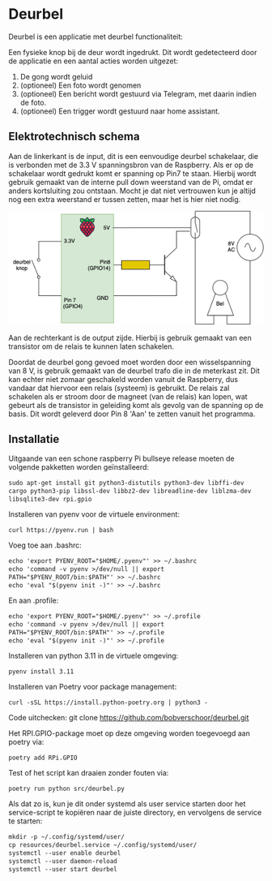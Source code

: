 # Deurbel

Deurbel is een applicatie met deurbel functionaliteit:

Een fysieke knop bij de deur wordt ingedrukt. 
Dit wordt gedetecteerd door de applicatie en een aantal acties worden uitgezet:
1. De gong wordt geluid
2. (optioneel) Een foto wordt genomen
3. (optioneel) Een bericht wordt gestuurd via Telegram, met daarin indien de foto.
4. (optioneel) Een trigger wordt gestuurd naar home assistant.

## Elektrotechnisch schema

Aan de linkerkant is de input, dit is een eenvoudige deurbel schakelaar, die is verbonden met de 3.3 V spanningsbron van de Raspberry.
Als er op de schakelaar wordt gedrukt komt er spanning op Pin7 te staan. 
Hierbij wordt gebruik gemaakt van de interne pull down weerstand van de Pi, omdat er anders kortsluiting zou ontstaan. 
Mocht je dat niet vertrouwen kun je altijd nog een extra weerstand er tussen zetten, maar het is hier niet nodig.

![deurbel_el_layout.png](resources/deurbel_el_layout.png)

Aan de rechterkant is de output zijde. Hierbij is gebruik gemaakt van een transistor om de relais te kunnen laten schakelen.
 
Doordat de deurbel gong gevoed moet worden door een wisselspanning van 8 V, is gebruik gemaakt van de deurbel trafo die in de meterkast zit.
Dit kan echter niet zomaar geschakeld worden vanuit de Raspberry, dus vandaar dat hiervoor een relais (systeem) is gebruikt.
De relais zal schakelen als er stroom door de magneet (van de relais) kan lopen, wat gebeurt als de transistor in geleiding komt als gevolg van de spanning op de basis.
Dit wordt geleverd door Pin 8 'Aan' te zetten vanuit het programma.

## Installatie

Uitgaande van een schone raspberry Pi bullseye release moeten de volgende pakketten worden geïnstalleerd:

    sudo apt-get install git python3-distutils python3-dev libffi-dev cargo python3-pip libssl-dev libbz2-dev libreadline-dev liblzma-dev libsqlite3-dev rpi.gpio

Installeren van pyenv voor de virtuele environment:

    curl https://pyenv.run | bash

Voeg toe aan .bashrc:

    echo 'export PYENV_ROOT="$HOME/.pyenv"' >> ~/.bashrc
    echo 'command -v pyenv >/dev/null || export PATH="$PYENV_ROOT/bin:$PATH"' >> ~/.bashrc
    echo 'eval "$(pyenv init -)"' >> ~/.bashrc

En aan .profile:

    echo 'export PYENV_ROOT="$HOME/.pyenv"' >> ~/.profile
    echo 'command -v pyenv >/dev/null || export PATH="$PYENV_ROOT/bin:$PATH"' >> ~/.profile
    echo 'eval "$(pyenv init -)"' >> ~/.profile

Installeren van python 3.11 in de virtuele omgeving:

    pyenv install 3.11

Installeren van Poetry voor package management:
    
    curl -sSL https://install.python-poetry.org | python3 -

Code uitchecken:
git clone https://github.com/bobverschoor/deurbel.git

Het RPI.GPIO-package moet op deze omgeving worden toegevoegd aan poetry via:

    poetry add RPi.GPIO

Test of het script kan draaien zonder fouten via:

    poetry run python src/deurbel.py

Als dat zo is, kun je dit onder systemd als user service starten door het service-script te kopiëren 
naar de juiste directory, en vervolgens de service te starten:

    mkdir -p ~/.config/systemd/user/
    cp resources/deurbel.service ~/.config/systemd/user/
    systemctl --user enable deurbel
    systemctl --user daemon-reload
    systemctl --user start deurbel




